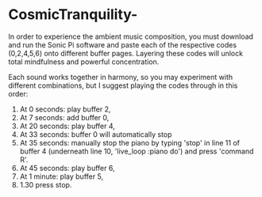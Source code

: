 # CosmicTranquility-

In order to experience the ambient music composition, you must download and run the Sonic Pi software and paste each of the respective codes (0,2,4,5,6) onto different buffer pages. Layering these codes will unlock total mindfulness and powerful concentration.  

Each sound works together in harmony, so you may experiment with different combinations, but I suggest playing the codes through in this order: 

1. At 0 seconds: play buffer 2,
2. At 7 seconds: add buffer 0, 
3. At 20 seconds: play buffer 4,
4. At 33 seconds: buffer 0 will automatically stop
5. At 35 seconds: manually stop the piano by typing 'stop' in line 11 of buffer 4 (underneath line 10, 'live_loop :piano do') and press 'command R'. 
6. At 45 seconds: play buffer 6, 
8. At 1 minute: play buffer 5, 
9. 1.30 press stop. 
